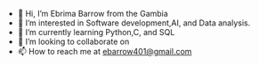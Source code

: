 - 👋 Hi, I’m Ebrima Barrow from the Gambia
- 👀 I’m interested in Software development,AI, and Data analysis.
- 🌱 I’m currently learning Python,C, and SQL
- 💞️ I’m looking to collaborate on 
- 📫 How to reach me at ebarrow401@gmail.com

<!---
Ebarrow4/Ebarrow4 is a ✨ special ✨ repository because its `README.md` (this file) appears on your GitHub profile.
You can click the Preview link to take a look at your changes.
--->

